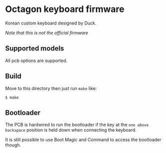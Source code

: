 Octagon keyboard firmware
=========================
Korean custom keyboard designed by Duck.

*Note that this is not the official firmware*


Supported models
----------------
All pcb options are supported.


Build
-----
Move to this directory then just run `make` like:

    $ make


Bootloader
---------
The PCB is hardwired to run the bootloader if the key at the `one above backspace` position is held down when connecting the keyboard.

It is still possible to use Boot Magic and Command to access the bootloader though.
